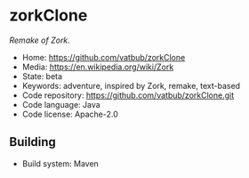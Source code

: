 # zorkClone

_Remake of Zork._

- Home: https://github.com/vatbub/zorkClone
- Media: https://en.wikipedia.org/wiki/Zork
- State: beta
- Keywords: adventure, inspired by Zork, remake, text-based
- Code repository: https://github.com/vatbub/zorkClone.git
- Code language: Java
- Code license: Apache-2.0

## Building

- Build system: Maven
